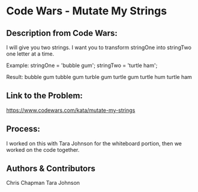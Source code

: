 # Code Wars - Mutate My Strings

## Description from Code Wars: 
I will give you two strings. I want you to transform stringOne into stringTwo one letter at a time.

Example: 
stringOne = 'bubble gum';
stringTwo = 'turtle ham';

Result:
bubble gum
tubble gum
turble gum
turtle gum
turtle hum
turtle ham

## Link to the Problem: 
https://www.codewars.com/kata/mutate-my-strings

## Process: 
I worked on this with Tara Johnson for the whiteboard portion, then we worked on the code together. 

## Authors & Contributors 
Chris Chapman
Tara Johnson 
